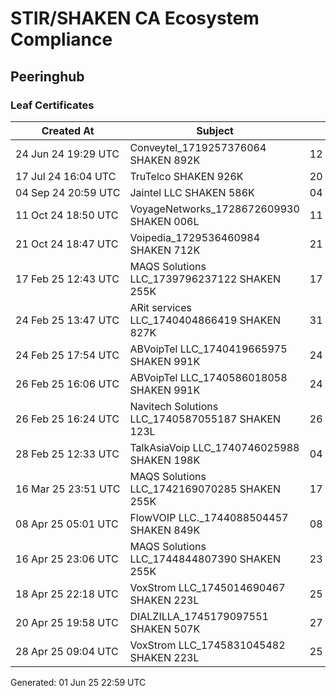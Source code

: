 # STIR/SHAKEN CA Ecosystem Compliance

## Peeringhub

### Leaf Certificates

| Created At | Subject | Not After | Problems | Link |
|------------|---------|-----------|----------|------|
| 24&#160;Jun&#160;24&#160;19:29&#160;UTC | Conveytel_1719257376064 SHAKEN 892K | 12&#160;Jun&#160;25&#160;17:13&#160;UTC | false | [view](../CERTS/76b71d6315c37ab0edcda6ec33f44649a9a29d005ea8e390b622415b0c907c87/README.md) |
| 17&#160;Jul&#160;24&#160;16:04&#160;UTC | TruTelco SHAKEN 926K | 20&#160;May&#160;25&#160;17:55&#160;UTC | false | [view](../CERTS/552bc06d4306f0f17761764b12fc0955e20640d0875bd950d7eb0f847b99a7cb/README.md) |
| 04&#160;Sep&#160;24&#160;20:59&#160;UTC | Jaintel LLC SHAKEN 586K | 04&#160;Sep&#160;25&#160;20:59&#160;UTC | false | [view](../CERTS/2b291c419ae7f36b4e6626c61b973a82ce6c2f840b90491e142de89571f827a7/README.md) |
| 11&#160;Oct&#160;24&#160;18:50&#160;UTC | VoyageNetworks_1728672609930 SHAKEN 006L | 11&#160;Oct&#160;25&#160;18:50&#160;UTC | false | [view](../CERTS/c96b4c6a543b1df3110d0769b4c64e096e5749fb1ae434b0e9f317eec8bf4e6a/README.md) |
| 21&#160;Oct&#160;24&#160;18:47&#160;UTC | Voipedia_1729536460984 SHAKEN 712K | 21&#160;Oct&#160;25&#160;18:47&#160;UTC | false | [view](../CERTS/77b337bd7af475c810110836e6cbd153aa04051e61712de0caed187aa1268618/README.md) |
| 17&#160;Feb&#160;25&#160;12:43&#160;UTC | MAQS Solutions LLC_1739796237122 SHAKEN 255K | 17&#160;Mar&#160;25&#160;15:57&#160;UTC | false | [view](../CERTS/41d07506476fc1b652454b06adb6dc49a59a0e4e27894069a2b1d0182fe51132/README.md) |
| 24&#160;Feb&#160;25&#160;13:47&#160;UTC | ARit services LLC_1740404866419 SHAKEN 827K | 31&#160;Mar&#160;25&#160;13:47&#160;UTC | false | [view](../CERTS/0631059d1696a4e695ec9b76d922d55e34f5cc2429889252036e338fd998a471/README.md) |
| 24&#160;Feb&#160;25&#160;17:54&#160;UTC | ABVoipTel LLC_1740419665975 SHAKEN 991K | 24&#160;Mar&#160;25&#160;15:26&#160;UTC | false | [view](../CERTS/a3cd63a3c78bc5c5d64070db52a10f93373cd67bcbb3c3dc8b06b0a98777d3ac/README.md) |
| 26&#160;Feb&#160;25&#160;16:06&#160;UTC | ABVoipTel LLC_1740586018058 SHAKEN 991K | 24&#160;Mar&#160;25&#160;15:26&#160;UTC | false | [view](../CERTS/480bc95a984e74f36d0c858b3161f57a7ed5b82117901cdf249c941da8ebda86/README.md) |
| 26&#160;Feb&#160;25&#160;16:24&#160;UTC | Navitech Solutions LLC_1740587055187 SHAKEN 123L | 26&#160;Mar&#160;25&#160;15:52&#160;UTC | false | [view](../CERTS/b29a9ca0a21874518e8e744cf0a763578744ec557ed15fcdf2c8aada322750af/README.md) |
| 28&#160;Feb&#160;25&#160;12:33&#160;UTC | TalkAsiaVoip LLC_1740746025988 SHAKEN 198K | 04&#160;Apr&#160;25&#160;12:33&#160;UTC | false | [view](../CERTS/73ab5ac552f4ec92e38065dae94be26df475732276a8880749aece510a3551a3/README.md) |
| 16&#160;Mar&#160;25&#160;23:51&#160;UTC | MAQS Solutions LLC_1742169070285 SHAKEN 255K | 17&#160;Apr&#160;25&#160;15:57&#160;UTC | false | [view](../CERTS/fb5fe5cfeb8220d1cf90dca3741e5823c7bd35ff80ea25bdb95f2f7d17e76cf0/README.md) |
| 08&#160;Apr&#160;25&#160;05:01&#160;UTC | FlowVOIP LLC._1744088504457 SHAKEN 849K | 08&#160;Apr&#160;26&#160;05:01&#160;UTC | false | [view](../CERTS/8b02a3c2a6f90aadabb62241d56afa144fb8934f91e055813dcd7a6f5b264aa7/README.md) |
| 16&#160;Apr&#160;25&#160;23:06&#160;UTC | MAQS Solutions LLC_1744844807390 SHAKEN 255K | 23&#160;May&#160;25&#160;23:05&#160;UTC | false | [view](../CERTS/dd3fcb82fa51ecd0220fd63d7bc3f3ecbac0c4ca85cadb2037c79bfa61b52f25/README.md) |
| 18&#160;Apr&#160;25&#160;22:18&#160;UTC | VoxStrom LLC_1745014690467 SHAKEN 223L | 25&#160;May&#160;25&#160;22:15&#160;UTC | false | [view](../CERTS/9b7f40da59774d908ebc4cab92e3f699b5c5223d21035fd7435508504d804f03/README.md) |
| 20&#160;Apr&#160;25&#160;19:58&#160;UTC | DIALZILLA_1745179097551 SHAKEN 507K | 27&#160;May&#160;25&#160;03:55&#160;UTC | false | [view](../CERTS/73b93c3997ec5a2b4e8c8dd23cd824f8301ff5680f78e8f088e0787c3a325cb9/README.md) |
| 28&#160;Apr&#160;25&#160;09:04&#160;UTC | VoxStrom LLC_1745831045482 SHAKEN 223L | 25&#160;May&#160;25&#160;22:15&#160;UTC | false | [view](../CERTS/b81870ac0e69bf94c100cf52e6adebd62169df7bf662bc5f016a1701dae40764/README.md) |


Generated: 01 Jun 25 22:59 UTC
